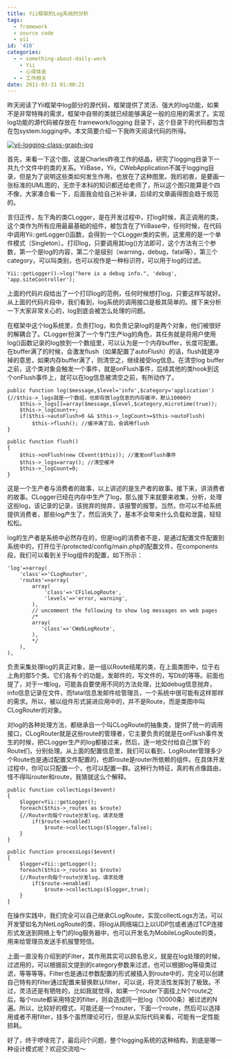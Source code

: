 ```yaml
---
title: Yii框架的Log系统的分析
tags:
  - framework
  - source code
  - yii
id: '418'
categories:
  - - something-about-daily-work
    - Yii
    - 心得体会
  - - 工作相关
date: 2011-03-31 01:00:21
---
```


昨天阅读了Yii框架中log部分的源代码，框架提供了灵活、强大的log功能，如果不是非常特殊的需求，框架中自带的类就已经能够满足一般的应用的需求了。实现log功能的源代码被存放在 framework/logging 目录下，这个目录下的代码都包含在包system.logging中。本文简要介绍一下我昨天阅读代码的所得。
<!-- more -->
[![yii-logging-class-graph-jpg](http://sexywp.com/wp-content/uploads/2011/03/class-graph.jpg)](http://sexywp.com/wp-content/uploads/2011/03/class-graph.jpg)

首先，来看一下这个图，这是Charles昨夜工作的结晶，研究了logging目录下一共九个文件中的类的关系。YiiBase，Yii，CWebApplication不属于logging目录，但是为了说明这些类如何发生作用，也放在了这种图里。我的初衷，是要画一张标准的UML图的，无奈于本科的知识都还给老师了，所以这个图只能算是个四不像，大家凑合看一下，后面我会给自己补补课，后续的文章画得图会趋于规范的。

言归正传，左下角的类CLogger，是在开发过程中，打log时候，真正调用的类，这个类作为所有应用最最基础的组件，被包含在了YiiBase中，任何时候，在代码中调用Yii::getLogger()函数，会得到一个CLogger类的实例，这里用的是一个单件模式（Singleton）。打印log，只要调用其log()方法即可，这个方法有三个参数，第一个是log的内容，第二个是级别（warning，debug，fatal等），第三个category，可以叫类别，也可以视作是一种标识符，可以用于log的过滤。

```null
Yii::getLogger()->log("here is a debug info.", 'debug', 'app.siteController');

```

上面的代码片段给出了一个打印log的范例，任何时候想打log，只要这样写就好。从上面的代码片段中，我们看到，log系统的调用接口是极其简单的。接下来分析一下大家非常关心的，log到底会被怎么处理的问题。

在框架中这个log系统里，负责打log，和负责记录log的是两个对象，他们被很好的解耦合了。CLogger扮演了一个专门生产log的角色，其任务就是将用户使用log()函数记录的log放到一个数组里，可以认为是一个内存buffer，长度可配置。在buffer满了的时候，会激发flush（如果配置了autoFlush）的话，flush就是冲掉的意思，如果内存buffer满了，则清空之，继续接受log信息。在清空log buffer之前，这个类对象会触发一个事件，就是onFlush事件，后续其他的类hook到这个onFlush事件上，就可以在log信息被清空之前，有所动作了。

```null
public function log($message,$level='info',$category='application')
{//$this->_logs就是一个数组，也即存放log信息的内存缓冲，默认10000行
    $this->_logs[]=array($message,$level,$category,microtime(true));
    $this->_logCount++;
    if($this->autoFlush>0 && $this->_logCount>=$this->autoFlush)
        $this->flush(); //缓冲满了后，会调用flush
}

public function flush()
{
    $this->onFlush(new CEvent($this)); //激发onFlush事件
    $this->_logs=array(); //清空缓冲
    $this->_logCount=0;
}

```

这是一个生产者与消费者的故事，以上讲述的是生产者的故事。接下来，讲消费者的故事。CLogger已经在内存中生产了log，那么接下来就要来收集，分析，处理这些log，该记录的记录，该抛弃的抛弃，该报警的报警。当然，你可以不给系统提供消费者，那些log产生了，然后消失了，基本不会带来什么负载和泄露，轻轻松松。

log的生产者是系统中必然存在的，但是log的消费者不是，是通过配置文件配置到系统中的，打开位于/protected/config/main.php的配置文件，在components段，我们可以看到关于log组件的配置，如下所示：

```null
'log'=>array(
    'class'=>'CLogRouter',
    'routes'=>array(
        array(
            'class'=>'CFileLogRoute',
            'levels'=>'error, warning',
        ),
        // uncomment the following to show log messages on web pages
        /*
        array(
           'class'=>'CWebLogRoute',
        ),
        */
    ),
),

```

负责采集处理log的真正对象，是一组以Route结尾的类，在上面类图中，位于右上角的那5个类。它们各有个的功能，发邮件的，写文件的，写Db的等等。前面也提了，对于一堆log，可能各自要使用不同的方法处理，比如debug信息抛弃，info信息记录在文件，而fatal信息发邮件给管理员，一个系统中很可能有这样那样的需求。所以，被以组件形式装进应用中的，并不是Route，而是类图中叫CLogRouter的对象。

对log的各种处理方法，都继承自一个叫CLogRoute的抽象类，提供了统一的调用接口，CLogRouter就是这些route的管理者，它主要负责的就是在onFlush事件发生的时候，把CLogger生产的log都接过来，然后，逐一地交付给自己旗下的Route们，分别处理。从上面的配置信息里，我们可以看到，LogRouter管理多少个Route也是通过配置文件配置的，也即route是router所依赖的组件。在具体开发过程中，你可以只配置一个，也可以配置一群。这种行为特征，真的有点像路由，怪不得叫router和route，我猜就这么个解释。

```null
public function collectLogs($event)
{
    $logger=Yii::getLogger();
    foreach($this->_routes as $route)
    {//Router向每个route分发log，请求处理
        if($route->enabled)
            $route->collectLogs($logger,false);
    }
}

public function processLogs($event)
{
    $logger=Yii::getLogger();
    foreach($this->_routes as $route)
    {//Router向每个route分发log，请求处理
        if($route->enabled)
            $route->collectLogs($logger,true);
    }
}

```

在操作实践中，我们完全可以自己继承CLogRoute，实现collectLogs方法，可以开发譬如名为NetLogRoute的类，将log从网络端口上以UDP包或者通过TCP连接形式发送到网络上专门的log服务器中，也可以开发名为MobileLogRoute的类，用来给管理员发送手机报警短信。

上面一直没有介绍到的Filter，其作用其实可以顾名思义，就是在log处理的时候，过滤用的，可以根据前文提到的category参数来过滤，也可以根据log等级类过滤，等等等等。Filter也是通过参数配置的形式被插入到route中的，完全可以创建自己特有的filter通过配置来替换默认filter，可以说，将灵活性发挥到了极致。不过，灵活还是有牺牲的，比如我就觉得，如果一个router下面挂上N个route之后，每个route都采用特定的filter，则会造成同一批log（10000条）被过滤的N遍。所以，比较好的模式，可能还是一个router，下面一个route，然后可以选择用或者不用filter，挂多个虽然理论可行，但是从实际代码来看，可能有一定性能损耗。

好了，终于啰嗦完了，最后问个问题，整个logging系统的这种结构，到底是哪一种设计模式呢？欢迎交流哈～